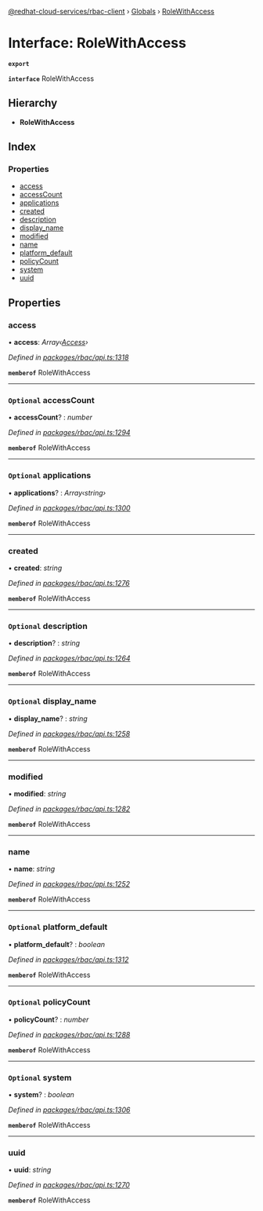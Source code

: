 [@redhat-cloud-services/rbac-client](../README.md) › [Globals](../globals.md) › [RoleWithAccess](rolewithaccess.md)

# Interface: RoleWithAccess

**`export`** 

**`interface`** RoleWithAccess

## Hierarchy

* **RoleWithAccess**

## Index

### Properties

* [access](rolewithaccess.md#access)
* [accessCount](rolewithaccess.md#optional-accesscount)
* [applications](rolewithaccess.md#optional-applications)
* [created](rolewithaccess.md#created)
* [description](rolewithaccess.md#optional-description)
* [display_name](rolewithaccess.md#optional-display_name)
* [modified](rolewithaccess.md#modified)
* [name](rolewithaccess.md#name)
* [platform_default](rolewithaccess.md#optional-platform_default)
* [policyCount](rolewithaccess.md#optional-policycount)
* [system](rolewithaccess.md#optional-system)
* [uuid](rolewithaccess.md#uuid)

## Properties

###  access

• **access**: *Array‹[Access](access.md)›*

*Defined in [packages/rbac/api.ts:1318](https://github.com/leSamo/javascript-clients/blob/master/packages/rbac/api.ts#L1318)*

**`memberof`** RoleWithAccess

___

### `Optional` accessCount

• **accessCount**? : *number*

*Defined in [packages/rbac/api.ts:1294](https://github.com/leSamo/javascript-clients/blob/master/packages/rbac/api.ts#L1294)*

**`memberof`** RoleWithAccess

___

### `Optional` applications

• **applications**? : *Array‹string›*

*Defined in [packages/rbac/api.ts:1300](https://github.com/leSamo/javascript-clients/blob/master/packages/rbac/api.ts#L1300)*

**`memberof`** RoleWithAccess

___

###  created

• **created**: *string*

*Defined in [packages/rbac/api.ts:1276](https://github.com/leSamo/javascript-clients/blob/master/packages/rbac/api.ts#L1276)*

**`memberof`** RoleWithAccess

___

### `Optional` description

• **description**? : *string*

*Defined in [packages/rbac/api.ts:1264](https://github.com/leSamo/javascript-clients/blob/master/packages/rbac/api.ts#L1264)*

**`memberof`** RoleWithAccess

___

### `Optional` display_name

• **display_name**? : *string*

*Defined in [packages/rbac/api.ts:1258](https://github.com/leSamo/javascript-clients/blob/master/packages/rbac/api.ts#L1258)*

**`memberof`** RoleWithAccess

___

###  modified

• **modified**: *string*

*Defined in [packages/rbac/api.ts:1282](https://github.com/leSamo/javascript-clients/blob/master/packages/rbac/api.ts#L1282)*

**`memberof`** RoleWithAccess

___

###  name

• **name**: *string*

*Defined in [packages/rbac/api.ts:1252](https://github.com/leSamo/javascript-clients/blob/master/packages/rbac/api.ts#L1252)*

**`memberof`** RoleWithAccess

___

### `Optional` platform_default

• **platform_default**? : *boolean*

*Defined in [packages/rbac/api.ts:1312](https://github.com/leSamo/javascript-clients/blob/master/packages/rbac/api.ts#L1312)*

**`memberof`** RoleWithAccess

___

### `Optional` policyCount

• **policyCount**? : *number*

*Defined in [packages/rbac/api.ts:1288](https://github.com/leSamo/javascript-clients/blob/master/packages/rbac/api.ts#L1288)*

**`memberof`** RoleWithAccess

___

### `Optional` system

• **system**? : *boolean*

*Defined in [packages/rbac/api.ts:1306](https://github.com/leSamo/javascript-clients/blob/master/packages/rbac/api.ts#L1306)*

**`memberof`** RoleWithAccess

___

###  uuid

• **uuid**: *string*

*Defined in [packages/rbac/api.ts:1270](https://github.com/leSamo/javascript-clients/blob/master/packages/rbac/api.ts#L1270)*

**`memberof`** RoleWithAccess
